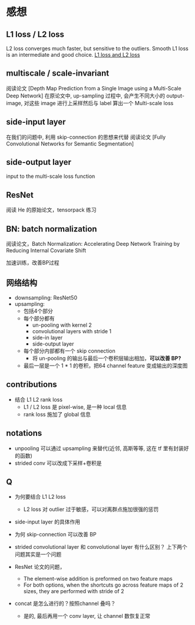 # 感想

## L1 loss / L2 loss

L2 loss converges much faster, but sensitive to the outliers.
Smooth L1 loss is an intermediate and good choice.
[L1 loss and L2 loss](https://zhuanlan.zhihu.com/p/48426076)

## multiscale / scale-invariant 

阅读论文 [Depth Map Prediction from a Single Image using a Multi-Scale Deep Network]
在原论文中, up-sampling 过程中, 会产生不同大小的 output-image, 对这些 image 进行上采样然后与 label 算出一个 Multi-scale loss

## side-input layer 

在我们的问题中, 利用 skip-connection 的思想来代替
阅读论文 [Fully Convolutional Networks for Semantic Segmentation]

## side-output layer

input to the multi-scale loss function

## ResNet

阅读 He 的原始论文，tensorpack 练习

## BN: batch normalization

阅读论文，Batch Normalization: Accelerating Deep Network Training by Reducing Internal Covariate Shift

加速训练，改善BP过程


## 网络结构

- downsampling: ResNet50
- upsampling:
  - 包括4个部分
  - 每个部分都有
    - un-pooling with kernel 2
    - convolutional layers with stride 1
    - side-in layer
    - side-output layer
  - 每个部分内部都有一个 skip connection
    - 将 un-pooling 的输出与最后一个卷积层输出相加，**可以改善 BP?**
  - 最后一层是一个 1 * 1 的卷积，把64 channel feature 变成输出的深度图 

## contributions

- 结合 L1 L2 rank loss
  - L1 / L2 loss 是 pixel-wise, 是一种 local 信息
  - rank loss 施加了 global 信息

## notations

- unpooling 可以通过 upsampling 来替代(近邻, 高斯等等, 这在 tf 里有封装好的函数)
- strided conv 可以改成下采样+卷积是

## Q

- 为何要结合 L1 L2 loss
  - L2 loss 对 outlier 过于敏感，可以对离群点施加很强的惩罚
  
- side-input layer 的具体作用

- 为何 skip-connection 可以改善 BP

- strided convolutional layer 和 convolutional layer 有什么区别？
上下两个问题其实是一个问题
- ResNet 论文的问题，
  - The element-wise addition is preformed on two feature maps
  - For both options, when the shortcuts go across feature maps of 2 sizes, they are performed with stride of 2
- concat 是怎么进行的？按照channel 叠吗？
  - 是的, 最后再用一个 conv layer, 让 channel 数恢复正常